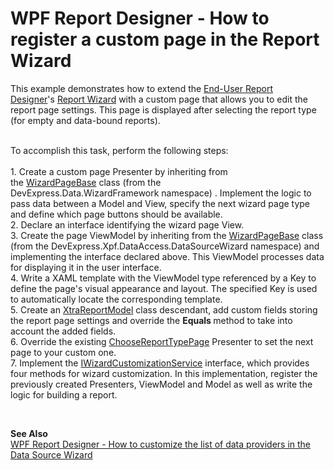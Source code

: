# WPF Report Designer - How to register a custom page in the Report Wizard


<p>This example demonstrates how to extend the <a href="https://documentation.devexpress.com/XtraReports/114104/Creating-End-User-Reporting-Applications/WPF-Reporting/Report-Designer">End-User Report Designer</a>'s <a href="https://documentation.devexpress.com/XtraReports/114841/Creating-End-User-Reporting-Applications/WPF-Reporting/Report-Designer/GUI/Report-Wizard">Report Wizard</a> with a custom page that allows you to edit the report page settings. This page is displayed after selecting the report type (for empty and data-bound reports).</p>
<p><br>To accomplish this task, perform the following steps:<br><br>1. Create a custom page Presenter by inheriting from the <a href="https://documentation.devexpress.com/CoreLibraries/DevExpress.Data.WizardFramework.WizardPageBase~TView~TModel~.class">WizardPageBase<TView, TModel></a> class (from the DevExpress.Data.WizardFramework namespace) . Implement the logic to pass data between a Model and View, specify the next wizard page type and define which page buttons should be available. <br>2. Declare an interface identifying the wizard page View. <br>3. Create the page ViewModel by inheriting from the <a href="https://documentation.devexpress.com/WPF/DevExpress.Xpf.DataAccess.DataSourceWizard.WizardPageBase.members">WizardPageBase</a> class (from the DevExpress.Xpf.DataAccess.DataSourceWizard namespace) and implementing the interface declared above. This ViewModel processes data for displaying it in the user interface.   <br>4. Write a XAML template with the ViewModel type referenced by a Key to define the page's visual appearance and layout. The specified Key is used to automatically locate the corresponding template.<br>5. Create an <a href="https://documentation.devexpress.com/XtraReports/DevExpress.XtraReports.Wizards.XtraReportModel.class">XtraReportModel</a> class descendant, add custom fields storing the report page settings and override the <strong>Equals </strong>method to take into account the added fields.<br>6. Override the existing <a href="https://documentation.devexpress.com/WPF/DevExpress.Xpf.Reports.UserDesigner.ReportWizard.Pages.ChooseReportTypePage.class">ChooseReportTypePage</a> Presenter to set the next page to your custom one. <br>7. Implement the <a href="https://documentation.devexpress.com/WPF/DevExpress.Xpf.Reports.UserDesigner.ReportWizard.IWizardCustomizationService.class">IWizardCustomizationService</a> interface, which provides four methods for wizard customization. In this implementation, register the previously created Presenters, ViewModel and Model as well as write the logic for building a report.</p>
<p> </p>
<p><strong>See Also<br></strong><a href="https://www.devexpress.com/Support/Center/p/T456882">WPF Report Designer - How to customize the list of data providers in the Data Source Wizard</a></p>

<br/>


